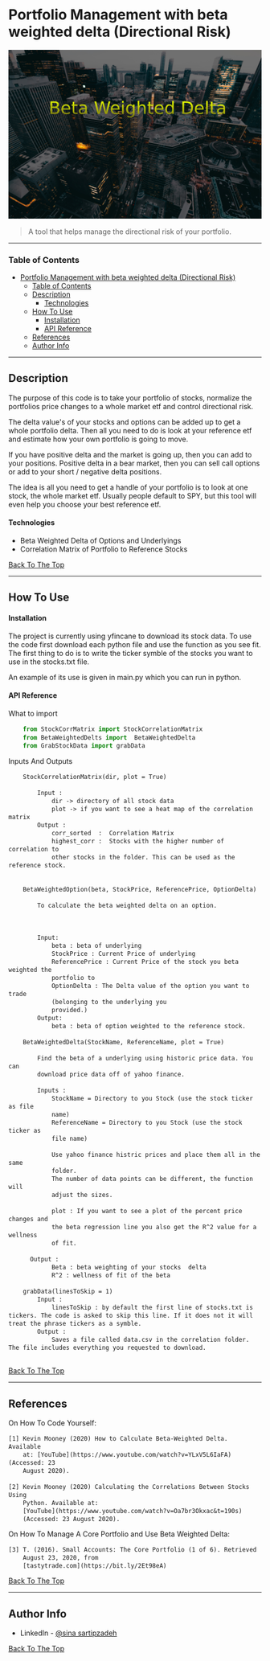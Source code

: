 # Portfolio Management with beta weighted delta (Directional Risk)

![BetaWeigtedDeltaBanner](./readme%20files/cityscape.jpg)

> A tool that helps manage the directional risk of your portfolio. 


---

### Table of Contents


- [Portfolio Management with beta weighted delta (Directional Risk)](#portfolio-management-with-beta-weighted-delta-directional-risk)
    - [Table of Contents](#table-of-contents)
  - [Description](#description)
      - [Technologies](#technologies)
  - [How To Use](#how-to-use)
      - [Installation](#installation)
      - [API Reference](#api-reference)
  - [References](#references)
  - [Author Info](#author-info)

---

## Description

The purpose of this code is to take your portfolio of stocks, normalize the portfolios price changes to a whole market etf and control directional risk.

The delta value's of your stocks and options can be added up to get a whole portfolio delta. Then all you need to do is look at your reference etf and estimate how your own portfolio is going to move. 

If you have positive delta and the market is going up, then you can add to your positions. 
Positive delta in a bear market, then you can sell call options or add to your short / negative delta positions. 

The idea is all you need to get a handle of your portfolio is to look at one stock, the whole market etf. Usually people default to SPY, but this tool will even help you choose your best reference etf.

#### Technologies

- Beta Weighted Delta of Options and Underlyings
- Correlation Matrix of Portfolio to Reference Stocks

[Back To The Top](#read-me-template)

---

## How To Use

#### Installation
The project is currently using yfincane to download its stock data. To use the code first download each python file and use the function as you see fit. The first thing to do is to write the ticker symble of the stocks you want to use in the stocks.txt file.

An example of its use is given in main.py which you can run in python. 


#### API Reference
What to import 
```python
    from StockCorrMatrix import StockCorrelationMatrix
    from BetaWeightedDelts import  BetaWeightedDelta
    from GrabStockData import grabData
```
Inputs And Outputs

``` 
    StockCorrelationMatrix(dir, plot = True)

        Input : 
            dir -> directory of all stock data 
            plot -> if you want to see a heat map of the correlation matrix
        Output : 
            corr_sorted  :  Correlation Matrix
            highest_corr :  Stocks with the higher number of correlation to
            other stocks in the folder. This can be used as the reference stock.  
        

    BetaWeightedOption(beta, StockPrice, ReferencePrice, OptionDelta)
        
        To calculate the beta weighted delta on an option. 

     

        Input: 
            beta : beta of underlying 
            StockPrice : Current Price of underlying 
            ReferencePrice : Current Price of the stock you beta weighted the 
            portfolio to 
            OptionDelta : The Delta value of the option you want to trade 
            (belonging to the underlying you 
            provided.)
        Output: 
            beta : beta of option weighted to the reference stock. 
    
    BetaWeightedDelta(StockName, ReferenceName, plot = True)

        Find the beta of a underlying using historic price data. You can 
        download price data off of yahoo finance. 

        Inputs : 
            StockName = Directory to you Stock (use the stock ticker as file 
            name)
            ReferenceName = Directory to you Stock (use the stock ticker as 
            file name)
            
            Use yahoo finance histric prices and place them all in the same 
            folder. 
            The number of data points can be different, the function will 
            adjust the sizes. 
            
            plot : If you want to see a plot of the percent price changes and 
            the beta regression line you also get the R^2 value for a wellness 
            of fit. 
               
      Output : 
            Beta : beta weighting of your stocks  delta 
            R^2 : wellness of fit of the beta  
   
    grabData(linesToSkip = 1)
        Input : 
            linesToSkip : by default the first line of stocks.txt is tickers. The code is asked to skip this line. If it does not it will treat the phrase tickers as a symble.
        Output :
            Saves a file called data.csv in the correlation folder. The file includes everything you requested to download. 
            
```
[Back To The Top](#read-me-template)

---
## References

On How To Code Yourself:

    [1] Kevin Mooney (2020) How to Calculate Beta-Weighted Delta. Available     
        at: [YouTube](https://www.youtube.com/watch?v=YLxV5L6IaFA) (Accessed: 23 
        August 2020).

    [2] Kevin Mooney (2020) Calculating the Correlations Between Stocks Using 
        Python. Available at: 
        [YouTube](https://www.youtube.com/watch?v=Oa7br3Okxac&t=190s) 
        (Accessed: 23 August 2020).

On How To Manage A Core Portfolio and Use Beta Weighted Delta:

    [3] T. (2016). Small Accounts: The Core Portfolio (1 of 6). Retrieved 
        August 23, 2020, from 
        [tastytrade.com](https://bit.ly/2Et98eA) 

[Back To The Top](#read-me-template)

---

## Author Info

- LinkedIn - [@sina sartipzadeh](https://www.linkedin.com/in/sinasartipzadeh/)


[Back To The Top](#read-me-template)

